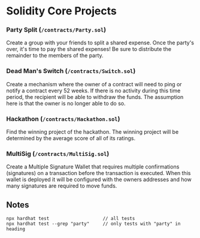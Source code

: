 # Solidity Core Projects

### Party Split (`/contracts/Party.sol`)
Create a group with your friends to split a shared expense. 
Once the party's over, it's time to pay the shared expenses! 
Be sure to distribute the remainder to the members of the party.

### Dead Man's Switch (`/contracts/Switch.sol`)
Create a mechanism where the owner of a contract will need to ping or notify a contract every 52 weeks. 
If there is no activity during this time period, the recipient will be able to withdraw the funds. 
The assumption here is that the owner is no longer able to do so.

### Hackathon (`/contracts/Hackathon.sol`)
Find the winning project of the hackathon. 
The winning project will be determined by the average score of all of its ratings.

### MultiSig (`/contracts/MultiSig.sol`)
Create a Multiple Signature Wallet that requires multiple confirmations (signatures) on a transaction before the transaction is executed.
When this wallet is deployed it will be configured with the owners addresses and how many signatures are required to move funds.

## Notes
```shell
npx hardhat test                    // all tests
npx hardhat test --grep "party"     // only tests with "party" in heading
```
